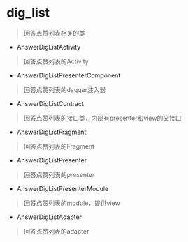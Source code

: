 # dig_list
> 回答点赞列表相关的类

- AnswerDigListActivity
> 回答点赞列表的Activity

- AnswerDigListPresenterComponent
> 回答点赞列表的dagger注入器

- AnswerDigListContract
> 回答点赞列表的接口类，内部有presenter和view的父接口

- AnswerDigListFragment
> 回答点赞列表的Fragment

- AnswerDigListPresenter
> 回答点赞列表的presenter

- AnswerDigListPresenterModule
> 回答点赞列表的module，提供view

- AnswerDigListAdapter
> 回答点赞列表的adapter